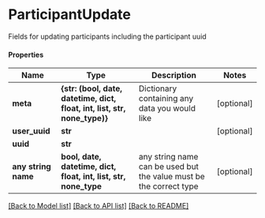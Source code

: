 # ParticipantUpdate

Fields for updating participants including the participant uuid

#### Properties
Name | Type | Description | Notes
------------ | ------------- | ------------- | -------------
**meta** | **{str: (bool, date, datetime, dict, float, int, list, str, none_type)}** | Dictionary containing any data you would like | [optional] 
**user_uuid** | **str** |  | [optional] 
**uuid** | **str** |  | 
**any string name** | **bool, date, datetime, dict, float, int, list, str, none_type** | any string name can be used but the value must be the correct type | [optional]

[[Back to Model list]](../README.md#documentation-for-models) [[Back to API list]](../README.md#documentation-for-api-endpoints) [[Back to README]](../README.md)

